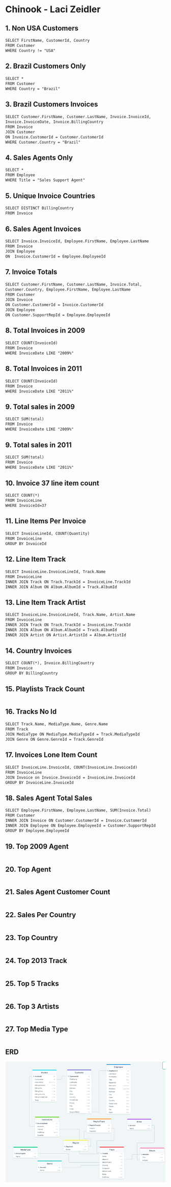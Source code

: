 # Chinook - Laci Zeidler

## 1. Non USA Customers

```
SELECT FirstName, CustomerId, Country
FROM Customer 
WHERE Country != "USA"
```

## 2. Brazil Customers Only
```
SELECT * 
FROM Customer
WHERE Country = "Brazil"
```

## 3. Brazil Customers Invoices
```
SELECT Customer.FirstName, Customer.LastName, Invoice.InvoiceId, Invoice.InvoiceDate, Invoice.BillingCountry
FROM Invoice 
JOIN Customer 
ON Invoice.CustomerId = Customer.CustomerId
WHERE Customer.Country = "Brazil"
```

## 4. Sales Agents Only
```
SELECT * 
FROM Employee
WHERE Title = "Sales Support Agent"
```

## 5. Unique Invoice Countries
```
SELECT DISTINCT BillingCountry
FROM Invoice 
```

## 6. Sales Agent Invoices
```
SELECT Invoice.InvoiceId, Employee.FirstName, Employee.LastName
FROM Invoice
JOIN Employee
ON  Invoice.CustomerId = Employee.EmployeeId
```

## 7. Invoice Totals
```
SELECT Customer.FirstName, Customer.LastName, Invoice.Total, Customer.Country, Employee.FirstName, Employee.LastName
FROM Customer
JOIN Invoice 
ON Customer.CustomerId = Invoice.CustomerId 
JOIN Employee
ON Customer.SupportRepId = Employee.EmployeeId
```

## 8. Total Invoices in 2009
```
SELECT COUNT(InvoiceId)
FROM Invoice
WHERE InvoiceDate LIKE "2009%"
```

## 8. Total Invoices in 2011
```
SELECT COUNT(InvoiceId)
FROM Invoice
WHERE InvoiceDate LIKE "2011%"
```

## 9. Total sales in 2009
```
SELECT SUM(total)
FROM Invoice
WHERE InvoiceDate LIKE "2009%"
```

## 9. Total sales in 2011
```
SELECT SUM(total)
FROM Invoice
WHERE InvoiceDate LIKE "2011%"
```

## 10. Invoice 37 line item count 
```
SELECT COUNT(*)
FROM InvoiceLine 
WHERE InvoiceId=37
```

## 11. Line Items Per Invoice 
```
SELECT InvoiceLineId, COUNT(Quantity)
FROM InvoiceLine
GROUP BY InvoiceId
```

## 12. Line Item Track 
```
SELECT InvoiceLine.InvoiceLineId, Track.Name
FROM InvoiceLine
INNER JOIN Track ON Track.TrackId = InvoiceLine.TrackId
INNER JOIN Album ON Album.AlbumId = Track.AlbumId
```

## 13. Line Item Track Artist 
```
SELECT InvoiceLine.InvoiceLineId, Track.Name, Artist.Name
FROM InvoiceLine
INNER JOIN Track ON Track.TrackId = InvoiceLine.TrackId
INNER JOIN Album ON Album.AlbumId = Track.AlbumId
INNER JOIN Artist ON Artist.ArtistId = Album.ArtistId
```

## 14. Country Invoices 
```
SELECT COUNT(*), Invoice.BillingCountry
FROM Invoice
GROUP BY BillingCountry
```

## 15. Playlists Track Count 
```

```

## 16. Tracks No Id 
```
SELECT Track.Name, MediaType.Name, Genre.Name
FROM Track
JOIN MediaType ON MediaType.MediaTypeId = Track.MediaTypeId
JOIN Genre ON Genre.GenreId = Track.GenreId
```

## 17. Invoices Lone Item Count 
```
SELECT InvoiceLine.InvoiceId, COUNT(InvoiceLine.InvoiceId)
FROM InvoiceLine
JOIN Invoice on Invoice.InvoiceId = InvoiceLine.InvoiceId
GROUP BY InvoiceLine.InvoiceId
```

## 18. Sales Agent Total Sales 
```
SELECT Employee.FirstName, Employee.LastName, SUM(Invoice.Total)
FROM Customer 
INNER JOIN Invoice ON Customer.CustomerId = Invoice.CustomerId 
INNER JOIN Employee ON Employee.EmployeeId = Customer.SupportRepId
GROUP BY Employee.EmployeeId
```

## 19. Top 2009 Agent 
```
```

## 20. Top Agent 
```
```

## 21. Sales Agent Customer Count 
```
```

## 22. Sales Per Country 
```
```

## 23. Top Country
```
```

## 24. Top 2013 Track
```
```

## 25. Top 5 Tracks 
```
```

## 26. Top 3 Artists 
```
```

## 27. Top Media Type 
```
```


## ERD

![The ERD for Chinook](/imgs/ERD.png "This is the ERD.")

